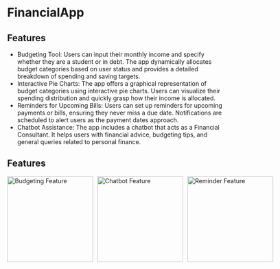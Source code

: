 # FinancialApp
## Features

* Budgeting Tool: Users can input their monthly income and specify whether they are a student or in debt. The app dynamically allocates budget categories based on user status and provides a detailed breakdown of spending and saving targets.
* Interactive Pie Charts: The app offers a graphical representation of budget categories using interactive pie charts. Users can visualize their spending distribution and quickly grasp how their income is allocated.
* Reminders for Upcoming Bills: Users can set up reminders for upcoming payments or bills, ensuring they never miss a due date. Notifications are scheduled to alert users as the payment dates approach.
* Chatbot Assistance: The app includes a chatbot that acts as a Financial Consultant. It helps users with financial advice, budgeting tips, and general queries related to personal finance.

## Features

<div style="display: flex; justify-content: space-between;">
    <div style="margin-right: 10px;">
        <img src="https://github.com/jmai321/financialapp/raw/main/budgetingfeature.gif" alt="Budgeting Feature" width="200"/>
    </div>
    <div style="margin-right: 10px;">
        <img src="https://github.com/jmai321/financialapp/raw/main/chatbotfeature.gif" alt="Chatbot Feature" width="200"/>
    </div>
    <div>
        <img src="https://github.com/jmai321/financialapp/raw/main/reminderfeature.gif" alt="Reminder Feature" width="200"/>
    </div>
</div>

